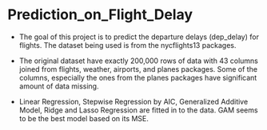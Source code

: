 # Prediction_on_Flight_Delay

- The goal of this project is to predict the departure delays (dep_delay) for flights. The dataset being used is from the nycflights13 packages. 

- The original dataset have exactly 200,000 rows of data with 43 columns joined from flights, weather, airports, and planes packages. Some of the columns, especially the ones from the planes packages have significant amount of data missing. 

- Linear Regression, Stepwise Regression by AIC, Generalized Additive Model, Ridge and Lasso Regression are fitted in to the data. GAM seems to be the best model based on its MSE.
